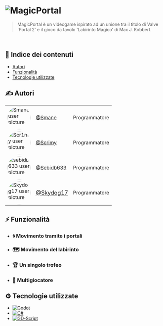 # ![MagicPortal](Link)

> MagicPortal è un videogame ispirato ad un unione tra il titolo di Valve 'Portal 2' e il gioco da tavolo 'Labirinto Magico' di Max J. Kobbert.

<br>

## 📑 Indice dei contenuti
- [Autori](#✍️-autori)
- [Funzionalità](#⚡-funzionalità)
- [Tecnologie utilizzate](#⚙️-tecnologie-utilizzate)

## ✍️ Autori

|      |      |      |
|------|------|------|
| <a href="https://github.com/smanedn"><img src="https://github.com/smanedn.png" alt="Smane user picture" style="border-radius: 50%; width: 75px; height: 75px;"></a> | [@Smane](https://github.com/smanedn) | Programmatore |
| <a href="https://github.com/scr1my"><img src="https://github.com/scr1my.png" alt="Scr1my user picture" style="border-radius: 50%; width: 75px; height: 75px;"></a> | [@Scrimy](https://github.com/Scr1my) |Programmatore |
| <a href="https://github.com/sebidb633"><img src="https://github.com/sebidb633.png" alt="sebidb633 user picture" style="border-radius: 50%; width: 75px; height: 75px;"></a> | [@Sebidb633](https://github.com/sebidb633) | Programmatore |
| <a href="https://github.com/Skydog17"><img src="https://github.com/Skydog17.png" alt="Skydog17 user picture" style="border-radius: 50%; width: 75px; height: 75px;"></a> | <span style="font-size: 18px;">[@Skydog17](https://github.com/Skydog17)</spam> | Programmatore |


## ⚡ Funzionalità

- ### 🌀 Movimento tramite i portali    

- ### 🗺️ Movimento del labirinto

- ### 🏆 Un singolo trofeo

- ### 👥 Multigiocatore

## ⚙️ Tecnologie utilizzate
* [![Godot][Godot-engine]][Godot-URL]
* [![C#][C#]][C#-URL]
* [![GD-Script][GD-Script]][GD-Script-URL]


[Godot-engine]: https://img.shields.io/badge/Godot--Engine-0769AD?style=for-the-badge&logo=Godotengine&logoColor=white
[Godot-URL]: https://godotengine.org/

[C#]: https://img.shields.io/badge/C%23-0769AD?style=for-the-badge&logo=c#&logoColor=white
[C#-URL]: https://dotnet.microsoft.com/it-it/languages/csharp

[GD-Script]: https://img.shields.io/badge/GDScript-8D3F5C?style=for-the-badge&logo=godot-engine&logoColor=white
[GD-Script-URL]: https://docs.godotengine.org/en/stable/tutorials/scripting/gdscript/gdscript_basics.html